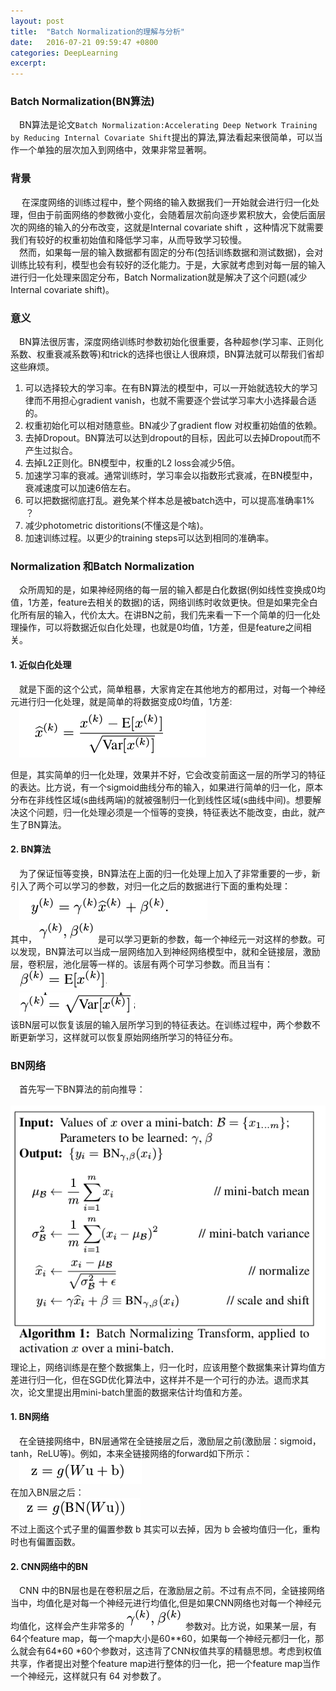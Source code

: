 ```yaml
---
layout: post
title:  "Batch Normalization的理解与分析"
date:   2016-07-21 09:59:47 +0800
categories: DeepLearning
excerpt:
---
```


### Batch Normalization(BN算法)
&emsp;BN算法是论文`Batch Normalization:Accelerating Deep Network Training by Reducing Internal Covariate Shift`提出的算法,算法看起来很简单，可以当作一个单独的层次加入到网络中，效果非常显著啊。  

### 背景 
&emsp; 在深度网络的训练过程中，整个网络的输入数据我们一开始就会进行归一化处理，但由于前面网络的参数微小变化，会随着层次前向逐步累积放大，会使后面层次的网络的输入的分布改变，这就是Internal covariate shift ，这种情况下就需要我们有较好的权重初始值和降低学习率，从而导致学习较慢。  
&emsp;然而，如果每一层的输入数据都有固定的分布(包括训练数据和测试数据)，会对训练比较有利，模型也会有较好的泛化能力。于是，大家就考虑到对每一层的输入进行归一化处理来固定分布，Batch Normalization就是解决了这个问题(减少Internal covariate shift)。  

### 意义
&emsp;BN算法很厉害，深度网络训练时参数初始化很重要，各种超参(学习率、正则化系数、权重衰减系数等)和trick的选择也很让人很麻烦，BN算法就可以帮我们省却这些麻烦。  

1. 可以选择较大的学习率。在有BN算法的模型中，可以一开始就选较大的学习律而不用担心gradient vanish，也就不需要逐个尝试学习率大小选择最合适的。  
2. 权重初始化可以相对随意些。BN减少了gradient flow 对权重初始值的依赖。  
3. 去掉Dropout。BN算法可以达到dropout的目标，因此可以去掉Dropout而不产生过拟合。  
4. 去掉L2正则化。BN模型中，权重的L2 loss会减少5倍。  
5. 加速学习率的衰减。通常训练时，学习率会以指数形式衰减，在BN模型中，衰减速度可以加速6倍左右。  
6. 可以把数据彻底打乱。避免某个样本总是被batch选中，可以提高准确率1% ？  
7. 减少photometric distoritions(不懂这是个啥)。  
8. 加速训练过程。以更少的training steps可以达到相同的准确率。  

### Normalization 和Batch Normalization

&emsp;众所周知的是，如果神经网络的每一层的输入都是白化数据(例如线性变换成0均值，1方差，feature去相关的数据)的话，网络训练时收敛更快。但是如果完全白化所有层的输入，代价太大。在讲BN之前，我们先来看一下一个简单的归一化处理操作，可以将数据近似白化处理，也就是0均值，1方差，但是feature之间相关。  

#### 1. 近似白化处理

&emsp;就是下面的这个公式，简单粗暴，大家肯定在其他地方的都用过，对每一个神经元进行归一化处理，就是简单的将数据变成0均值，1方差:     
&emsp;![](/images/old/normaliza.png)  

但是，其实简单的归一化处理，效果并不好，它会改变前面这一层的所学习的特征的表达。比方说，有一个sigmoid曲线分布的输入，如果进行简单的归一化，原本分布在非线性区域(s曲线两端)的就被强制归一化到线性区域(s曲线中间)。想要解决这个问题，归一化处理必须是一个恒等的变换，特征表达不能改变，由此，就产生了BN算法。  

#### 2. BN算法
&emsp;为了保证恒等变换，BN算法在上面的归一化处理上加入了非常重要的一步，新引入了两个可以学习的参数，对归一化之后的数据进行下面的重构处理：  
&emsp;![](/images/old/reconstruct.png)  
其中，
![](/images/old/para.png)
是可以学习更新的参数，每一个神经元一对这样的参数。可以发现，BN算法可以当成一层网络加入到神经网络模型中，就和全链接层，激励层，卷积层，池化层等一样的。该层有两个可学习参数。而且当有：  
&emsp;![](/images/old/b.png)  
&emsp;![](/images/old/a.png)  
该BN层可以恢复该层的输入层所学习到的特征表达。在训练过程中，两个参数不断更新学习，这样就可以恢复原始网络所学习的特征分布。  

### BN网络  

&emsp;首先写一下BN算法的前向推导：  
&emsp;![](/images/old/BNalgorithm.png)  
理论上，网络训练是在整个数据集上，归一化时，应该用整个数据集来计算均值方差进行归一化，但在SGD优化算法中，这样并不是一个可行的办法。退而求其次，论文里提出用mini-batch里面的数据来估计均值和方差。  

#### 1. BN网络  

&emsp;在全链接网络中，BN层通常在全链接层之后，激励层之前(激励层：sigmoid，tanh，ReLU等)。例如，本来全链接网络的forward如下所示：  
&emsp;![](/images/old/oldforward.png)  
在加入BN层之后：  
&emsp;![](/images/old/BNforward.png)  
不过上面这个式子里的偏置参数 b 其实可以去掉，因为 b 会被均值归一化，重构时也有偏置函数。  

#### 2. CNN网络中的BN  

&emsp;CNN 中的BN层也是在卷积层之后，在激励层之前。不过有点不同，全链接网络当中，均值化是对每一个神经元进行均值化,但是如果CNN网络也对每一个神经元均值化，这样会产生非常多的
![](/images/old/para.png)
参数对。比方说，如果某一层，有64个feature map，每一个map大小是60\**60，如果每一个神经元都归一化，那么就会有64\*60 \*60个参数对，这违背了CNN权值共享的精髓思想。考虑到权值共享，作者提出对整个feature map进行整体的归一化，把一个feature map当作一个神经元，这样就只有 64 对参数了。  






























